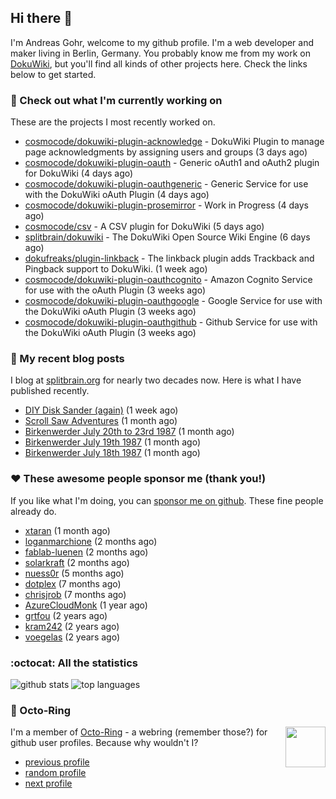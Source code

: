 ## Hi there :wave:

I'm Andreas Gohr, welcome to my github profile. I'm a web developer and maker living in Berlin, Germany. You probably know me from my work on [DokuWiki](https://github.com/splitbrain/dokuwiki), but you'll find all kinds of other projects here. Check the links below to get started.

### :hammer: Check out what I'm currently working on

These are the projects I most recently worked on.


- [cosmocode/dokuwiki-plugin-acknowledge](https://github.com/cosmocode/dokuwiki-plugin-acknowledge) - DokuWiki Plugin to manage page acknowledgments by assigning users and groups (3 days ago)
- [cosmocode/dokuwiki-plugin-oauth](https://github.com/cosmocode/dokuwiki-plugin-oauth) - Generic oAuth1 and oAuth2 plugin for DokuWiki (4 days ago)
- [cosmocode/dokuwiki-plugin-oauthgeneric](https://github.com/cosmocode/dokuwiki-plugin-oauthgeneric) - Generic Service for use with the DokuWiki oAuth Plugin (4 days ago)
- [cosmocode/dokuwiki-plugin-prosemirror](https://github.com/cosmocode/dokuwiki-plugin-prosemirror) - Work in Progress (4 days ago)
- [cosmocode/csv](https://github.com/cosmocode/csv) - A CSV plugin for DokuWiki (5 days ago)
- [splitbrain/dokuwiki](https://github.com/splitbrain/dokuwiki) - The DokuWiki Open Source Wiki Engine (6 days ago)
- [dokufreaks/plugin-linkback](https://github.com/dokufreaks/plugin-linkback) - The linkback plugin adds Trackback and Pingback support to DokuWiki. (1 week ago)
- [cosmocode/dokuwiki-plugin-oauthcognito](https://github.com/cosmocode/dokuwiki-plugin-oauthcognito) - Amazon Cognito Service for use with the oAuth Plugin (3 weeks ago)
- [cosmocode/dokuwiki-plugin-oauthgoogle](https://github.com/cosmocode/dokuwiki-plugin-oauthgoogle) - Google Service for use with the DokuWiki oAuth Plugin (3 weeks ago)
- [cosmocode/dokuwiki-plugin-oauthgithub](https://github.com/cosmocode/dokuwiki-plugin-oauthgithub) - Github Service for use with the DokuWiki oAuth Plugin (3 weeks ago)

### :scroll: My recent blog posts

I blog at [splitbrain.org](https://www.splitbrain.org) for nearly two decades now. Here is what I have published recently.


- [DIY Disk Sander (again)](https://www.splitbrain.org/blog/2022-01/01-diy_disk_sander_again) (1 week ago)
- [Scroll Saw Adventures](https://www.splitbrain.org/blog/2021-12/02-scrollsaw_adventures) (1 month ago)
- [Birkenwerder July 20th to 23rd 1987](https://www.splitbrain.org/blog/1987-07/20-birkenwerder) (1 month ago)
- [Birkenwerder July 19th 1987](https://www.splitbrain.org/blog/1987-07/19-birkenwerder) (1 month ago)
- [Birkenwerder July 18th 1987](https://www.splitbrain.org/blog/1987-07/18-birkenwerder) (1 month ago)

### :hearts:️ These awesome people sponsor me (thank you!)

If you like what I'm doing, you can [sponsor me on github](https://github.com/sponsors/splitbrain). These fine people already do.


- [xtaran](https://github.com/xtaran) (1 month ago)
- [loganmarchione](https://github.com/loganmarchione) (2 months ago)
- [fablab-luenen](https://github.com/fablab-luenen) (2 months ago)
- [solarkraft](https://github.com/solarkraft) (2 months ago)
- [nuess0r](https://github.com/nuess0r) (5 months ago)
- [dotplex](https://github.com/dotplex) (7 months ago)
- [chrisjrob](https://github.com/chrisjrob) (7 months ago)
- [AzureCloudMonk](https://github.com/AzureCloudMonk) (1 year ago)
- [grtfou](https://github.com/grtfou) (2 years ago)
- [kram242](https://github.com/kram242) (2 years ago)
- [voegelas](https://github.com/voegelas) (2 years ago)

### :octocat: All the statistics

 ![github stats](https://github-readme-stats.vercel.app/api?username=splitbrain&show_icons=true&hide_title=true)
![top languages](https://github-readme-stats.vercel.app/api/top-langs/?username=splitbrain&layout=compact)


### :octopus: Octo-Ring

<img width="64" height="65" src="https://octo-ring.com/static/img/octo.png" align="right" alt="">

I'm a member of [Octo-Ring](https://octo-ring.com/) - a webring (remember those?) for github user profiles. Because why wouldn't I? 

* [previous profile](https://octo-ring.com/p/splitbrain/prev)
* [random profile](https://octo-ring.com/p/splitbrain/random)
* [next profile](https://octo-ring.com/p/splitbrain/next)

